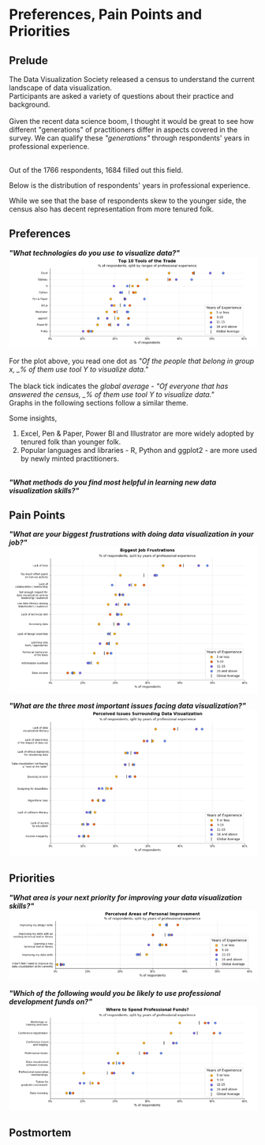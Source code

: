 Preferences, Pain Points and Priorities
===

Prelude
---
The Data Visualization Society released a census to understand the current landscape of data visualization. <br>
Participants are asked a variety of questions about their practice and background. <br><br>
Given the recent data science boom, I thought it would be great to see how different "generations" of practitioners differ in aspects covered in the survey. We can qualify these *"generations"* through respondents' years in professional experience.<br><br>

Out of the 1766 respondents, 1684 filled out this field.

Below is the distribution of respondents' years in professional experience.


While we see that the base of respondents skew to the younger side, the census also has decent representation from more tenured folk.

Preferences
---
<b><i>"What technologies do you use to visualize data?"</i></b>
<img src="/2020 Survey Viz/tech_respondents.png"></img>

For the plot above, you read one dot as *"Of the people that belong in group x, _% of them use tool Y to visualize data."*<br><br>
The black tick indicates the *global average* - *"Of everyone that has answered the census, _% of them use tool Y to visualize data."*<br>
Graphs in the following sections follow a similar theme.

Some insights, 
1. Excel, Pen & Paper, Power BI and Illustrator are more widely adopted by tenured folk than younger folk.
2. Popular languages and libraries - R, Python and ggplot2 - are more used by newly minted practitioners.

<br>
<b><i>"What methods do you find most helpful in learning new data visualization skills?"</i></b>
<TO-DO>

Pain Points
---
<b><i>"What are your biggest frustrations with doing data visualization in your job?"</i></b>
<img src="/2020 Survey Viz/frus_respondents.png"></img>

<b><i>"What are the three most important issues facing data visualization?"</i></b>
<img src="/2020 Survey Viz/issu_respondents.png"></img>



Priorities
---
<b><i>"What area is your next priority for improving your data visualization skills?"</i></b>
<img src="/2020 Survey Viz/area_respondents.png"></img>

<b><i>"Which of the following would you be likely to use professional development funds on?"</i></b>
<img src="/2020 Survey Viz/devs_respondents.png"></img>


Postmortem
---
<TO-DO>
